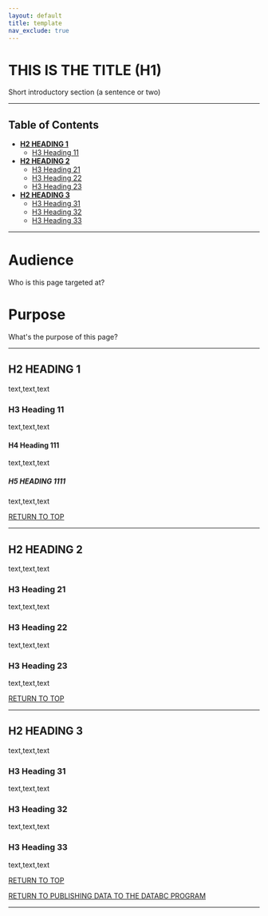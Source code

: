 ```yaml
---
layout: default
title: template
nav_exclude: true
---
```

# THIS IS THE TITLE (H1)

Short introductory section (a sentence or two)

-----------------------
## Table of Contents
+ [**H2 HEADING 1**](#H2-HEADING-1)
	+ [H3 Heading 11](#H3-Heading-11)
+ [**H2 HEADING 2**](#H2-HEADING-2)
	+ [H3 Heading 21](#H3-Heading-21)
	+ [H3 Heading 22](#H3-Heading-22)
	+ [H3 Heading 23](#H3-Heading-23)
+ [**H2 HEADING 3**](#H2-HEADING-3)
	+ [H3 Heading 31](#H3-Heading-31)
	+ [H3 Heading 32](#H3-Heading-32)
	+ [H3 Heading 33](#H3-Heading-33)

-----------------------

# Audience

Who is this page targeted at? 

# Purpose

What's the purpose of this page?

---------------------------------------------------------------------

## H2 HEADING 1

text,text,text

### H3 Heading 11

text,text,text

#### H4 Heading 111

text,text,text

##### H5 HEADING 1111

text,text,text

[RETURN TO TOP][1] 

-----------------------------------------------------------

## H2 HEADING 2

text,text,text


### H3 Heading 21

text,text,text


### H3 Heading 22

text,text,text


### H3 Heading 23

text,text,text


[RETURN TO TOP][1]
 
------------------------------------------------------------------------------

## H2 HEADING 3

text,text,text


### H3 Heading 31

text,text,text


### H3 Heading 32

text,text,text


### H3 Heading 33

text,text,text


[RETURN TO TOP][1]

[RETURN TO PUBLISHING DATA TO THE DATABC PROGRAM][2]

-------------------------------------------------------

[1]: #This-is-the-title-H1
[2]: publishing_data_to_databc.md#publishing-data-to-the-databc-program

